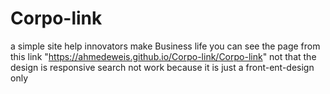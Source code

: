 # Corpo-link
a simple site help innovators make Business life
you can see the page from this link "https://ahmedeweis.github.io/Corpo-link/Corpo-link"
not that the design is responsive
search not work because it is just a front-ent-design only
